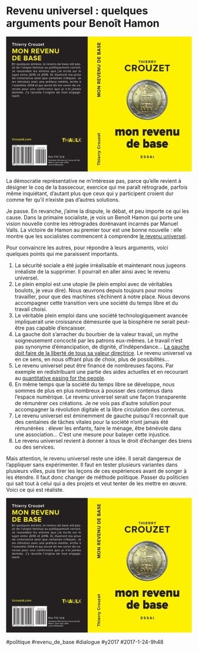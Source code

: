 # Revenu universel : quelques arguments pour Benoît Hamon

![](_i/mrdb-planche.webp)

La démocratie représentative ne m’intéresse pas, parce qu’elle revient à désigner le coq de la bassecour, exercice qui me paraît rétrograde, parfois même inquiétant, d’autant plus que ceux qui y participent croient dur comme fer qu’il n’existe pas d’autres solutions.

Je passe. En revanche, j’aime la dispute, le débat, et peu importe ce qui les cause. Dans la primaire socialiste, je vois un Benoît Hamon qui porte une vision nouvelle contre les rétrogrades dorénavant incarnés par Manuel Valls. La victoire de Hamon au premier tour est une bonne nouvelle : elle montre que les socialistes commencent à comprendre [le revenu universel](#revenu-de-base).

Pour convaincre les autres, pour répondre à leurs arguments, voici quelques points qui me paraissent importants.

1. La sécurité sociale a été jugée irréalisable et maintenant nous jugeons irréaliste de la supprimer. Il pourrait en aller ainsi avec le revenu universel.
2. Le plein emploi est une utopie (le plein emploi avec de véritables boulots, je veux dire). Nous œuvrons depuis toujours pour moins travailler, pour que des machines s’échinent à notre place. Nous devons accompagner cette transition vers une société du temps libre et du travail choisi.
3. Le véritable plein emploi dans une société technologiquement avancée impliquerait une croissance démesurée que la biosphère ne serait peut-être pas capable d’encaisser.
4. La gauche doit s’arracher du bourbier de la valeur travail, un mythe soigneusement concocté par les patrons eux-mêmes. Le travail n’est pas synonyme d’émancipation, de dignité, d’indépendance… [La gauche doit faire de la liberté de tous sa valeur directrice](../../2016/3/lettre-ouverte-aux-gens-de-gauche.md). Le revenu universel va en ce sens, en nous offrant plus de choix, plus de possibilités…
5. Le revenu universel peut être financé de nombreuses façons. Par exemple en redistribuant une partie des aides actuelles et en recourant au [quantitative easing for the people](http://www.revenudebase.info/2015/04/01/lettre-financial-times-bce-quantitative-easing-for-the-people/).
6. En même temps que la société du temps libre se développe, nous sommes de plus en plus nombreux à pousser des contenus dans l’espace numérique. Le revenu universel serait une façon transparente de rémunérer ces créations. Je ne vois pas d’autre solution pour accompagner la révolution digitale et la libre circulation des contenus.
7. Le revenu universel est éminemment de gauche puisqu’il reconnaît que des centaines de tâches vitales pour la société n’ont jamais été rémunérées : élever les enfants, faire le ménage, être bénévole dans une association… C’est une mesure pour balayer cette injustice.
8. Le revenu universel revient à donner à tous le droit d’échanger des biens ou des services.

Mais attention, le revenu universel reste une idée. Il serait dangereux de l’appliquer sans expérimenter. Il faut en tester plusieurs variantes dans plusieurs villes, puis tirer les leçons de ces expériences avant de songer à les étendre. Il faut donc changer de méthode politique. Passer du politicien qui sait tout à celui qui a des projets et veut tenter de les mettre en œuvre. Voici ce qui est réaliste.

![](_i/mrdb-planche.webp)

#politique #revenu_de_base #dialogue #y2017 #2017-1-24-9h48
